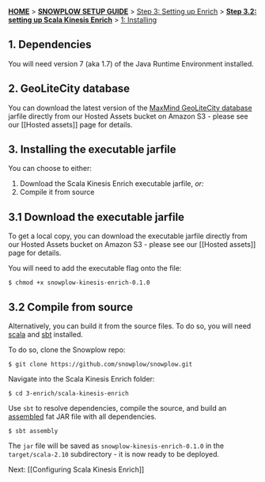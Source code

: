 <a name="top" />

[**HOME**](Home) > [**SNOWPLOW SETUP GUIDE**](Setting-up-Snowplow) > [Step 3: Setting up Enrich](Setting-up-enrich) > [**Step 3.2: setting up Scala Kinesis Enrich**](Setting-up-Scala-Kinesis-Enrich) > [1: Installing ](Install-Scala-Kinesis-Enrich)

## 1. Dependencies

You will need version 7 (aka 1.7) of the Java Runtime Environment installed.

## 2. GeoLiteCity database

You can download the latest version of the [MaxMind GeoLiteCity database][geolite] jarfile directly from our Hosted Assets bucket on Amazon S3 - please see our [[Hosted assets]] page for details.

## 3. Installing the executable jarfile

You can choose to either:

1. Download the Scala Kinesis Enrich executable jarfile, _or:_
2. Compile it from source

## 3.1 Download the executable jarfile

To get a local copy, you can download the executable jarfile directly from our Hosted Assets bucket on Amazon S3 - please see our [[Hosted assets]] page for details.

You will need to add the executable flag onto the file:

    $ chmod +x snowplow-kinesis-enrich-0.1.0

## 3.2 Compile from source

Alternatively, you can build it from the source files. To do so, you will need [scala][scala] and [sbt][sbt] installed. 

To do so, clone the Snowplow repo:

	$ git clone https://github.com/snowplow/snowplow.git

Navigate into the Scala Kinesis Enrich folder:

	$ cd 3-enrich/scala-kinesis-enrich

Use `sbt` to resolve dependencies, compile the source, and build an [assembled][assembly] fat JAR file with all dependencies.

	$ sbt assembly

The `jar` file will be saved as `snowplow-kinesis-enrich-0.1.0` in the `target/scala-2.10` subdirectory - it is now ready to be deployed.

Next: [[Configuring Scala Kinesis Enrich]]

[scala]: http://scala-lang.org/
[sbt]: http://www.scala-sbt.org/
[assembly]: https://github.com/softprops/assembly-sbt

[geolite]: http://dev.maxmind.com/geoip/legacy/geolite/
